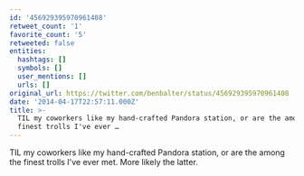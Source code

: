 ```yaml
---
id: '456929395970961408'
retweet_count: '1'
favorite_count: '5'
retweeted: false
entities:
  hashtags: []
  symbols: []
  user_mentions: []
  urls: []
original_url: https://twitter.com/benbalter/status/456929395970961408
date: '2014-04-17T22:57:11.000Z'
title: >-
  TIL my coworkers like my hand-crafted Pandora station, or are the among the
  finest trolls I've ever …
---
```


TIL my coworkers like my hand-crafted Pandora station, or are the among the finest trolls I've ever met. More likely the latter.